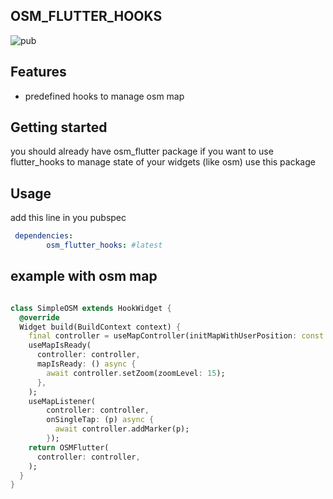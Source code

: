 ## OSM_FLUTTER_HOOKS
![pub](https://img.shields.io/badge/pub-v1.4.1-blue) 

## Features

*  predefined hooks to manage osm map

## Getting started

you should already have osm_flutter package if you want to use flutter_hooks to manage state of your widgets (like osm) use this package

## Usage

add this line in you pubspec

```yaml
 dependencies:
        osm_flutter_hooks: #latest
```

## example with osm map

```dart

class SimpleOSM extends HookWidget {
  @override
  Widget build(BuildContext context) {
    final controller = useMapController(initMapWithUserPosition: const UserTrackingOption());
    useMapIsReady(
      controller: controller,
      mapIsReady: () async {
        await controller.setZoom(zoomLevel: 15);
      },
    );
    useMapListener(
        controller: controller,
        onSingleTap: (p) async {
          await controller.addMarker(p);
        });
    return OSMFlutter(
      controller: controller,
    );
  }
}


```


